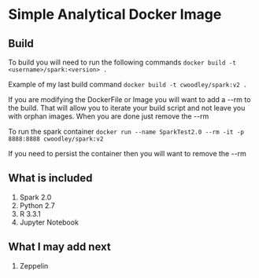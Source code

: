 # Simple Analytical Docker Image
## Build
To build you will need to run the following commands
`docker build -t <username>/spark:<version> .`

Example of my last build command
`docker build -t cwoodley/spark:v2 .`

If you are modifying the DockerFile or Image you will want to add a --rm to the build. That will allow you to iterate your build script and not leave you with orphan images. When you are done just remove the --rm

To run the spark container
 `docker run --name SparkTest2.0 --rm -it -p 8888:8888 cwoodley/spark:v2`

If you need to persist the container then you will want to remove the --rm

## What is included
1. Spark 2.0
2. Python 2.7
3. R 3.3.1
4. Jupyter Notebook

## What I may add next
1. Zeppelin
